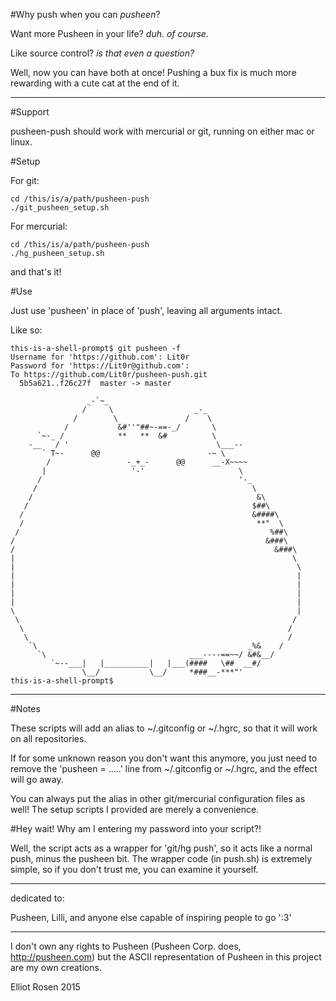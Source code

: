 #Why push when you can _pusheen_?

Want more Pusheen in your life? _duh. of course._

Like source control? _is that even a question?_

Well, now you can have both at once! Pushing a bux fix is much more rewarding
with a cute cat at the end of it.

--------------------------------------------------------------------------------

#Support

pusheen-push should work with mercurial or git, running on either mac or linux.

#Setup

For git:
    
    cd /this/is/a/path/pusheen-push
    ./git_pusheen_setup.sh

For mercurial:
    
    cd /this/is/a/path/pusheen-push
    ./hg_pusheen_setup.sh

and that's it!

#Use

Just use 'pusheen' in place of 'push', leaving all arguments intact.

Like so:

    this-is-a-shell-prompt$ git pusheen -f
    Username for 'https://github.com': Lit0r
    Password for 'https://Lit0r@github.com':
    To https://github.com/Lit0r/pusheen-push.git
      5b5a621..f26c27f  master -> master
    
                     _-`~_
                    /     \                  _-_
                  /        \               /    \
                /           &#''"##~-==-_/       \
          `~-_ /            **   **  &#          \
        -__   / '                                 \___--
           ` T~-      @@                        -~ \
            /                 -_+_-      @@      __-X~~~~
           |                   '-'                     \
          /                                            '-_
         /                                                \
        /                                                  &\
       /                                                  $##\
      /                                                   &####\
      /                                                    **"  \
     /                                                        %##\
    /                                                        &###\
    /                                                          &###\
    |                                                              \
    |                                                               \
    |                                                               |
    |                                                               |
    |                                                               |
    |                                                               |
    \                                                               |
     \                                                             /
      \                                                           /
       \                                                          /
        `\                                               _%&    /
          `\                                ___----==~~/ &#&__/
             `~--___|   |__________|   |___(####   \##  __#/
                    \__/           \__/     *###__-***"'
    this-is-a-shell-prompt$

--------------------------------------------------------------------------------

#Notes

These scripts will add an alias to ~/.gitconfig or ~/.hgrc, so that it will work
on all repositories. 

If for some unknown reason you don't want this anymore, you just need to remove 
the 'pusheen = .....' line from ~/.gitconfig or ~/.hgrc, and the effect will go 
away.

You can always put the alias in other git/mercurial configuration files as well!
The setup scripts I provided are merely a convenience.

#Hey wait! Why am I entering my password into your script?!

Well, the script acts as a wrapper for 'git/hg push', so it acts like a normal
push, minus the pusheen bit. The wrapper code (in push.sh) is extremely simple,
so if you don't trust me, you can examine it yourself.

--------------------------------------------------------------------------------

dedicated to:

Pusheen, Lilli, and anyone else capable of inspiring people to go ':3'

--------------------------------------------------------------------------------

I don't own any rights to Pusheen (Pusheen Corp. does, http://pusheen.com) but
the ASCII representation of Pusheen in this project are my own creations.

Elliot Rosen 2015
